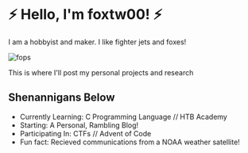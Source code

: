 # ⚡ Hello, I'm foxtw00! ⚡

I am a hobbyist and maker. I like fighter jets and foxes! 

![fops](https://github.com/user-attachments/assets/8eb897a6-768b-4726-8984-9d789e6e32cd)

This is where I'll post my personal projects and research

## Shenannigans Below
- Currently Learning: C Programming Language // HTB Academy
- Starting: A Personal, Rambling Blog!
- Participating In: CTFs // Advent of Code
- Fun fact: Recieved communications from a NOAA weather satellite!


<!---
foxtw00/foxtw00 is a ✨ special ✨ repository because its `README.md` (this file) appears on your GitHub profile.
You can click the Preview link to take a look at your changes.
--->
